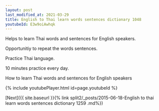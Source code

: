 ```yaml
---
layout: post
last_modified_at: 2021-03-29
title: English to Thai learn words sentences dictionary 1048 
youtubeId: E3w9oiAwhqk
---
```

 
 
Helps to learn Thai words and sentences for English speakers.

Opportunitiy to repeat the words sentences. 

Practice Thai language. 
 
10 minutes practice every day. 
 
How to learn Thai words and sentences for English speakers 
 
{% include youtubePlayer.html id=page.youtubeId %}
 
 
[Next]({{ site.baseurl }}{% link  split2/_posts/2015-06-18-English to thai learn words sentences dictionary 1259 .md%})
 
